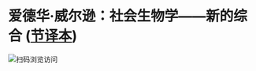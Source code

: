 # 爱德华·威尔逊：社会生物学——新的综合 ([节译本](https://share.choong.net/eBooks/eo/))

<img src="https://share.choong.net/eBooks/eo/Quick-QR.png?raw=true" title="扫码浏览访问" style="box-sizing: content-box; border-style: none; max-width: 100%; background-color: transparent; vertical-align: text-bottom;">
